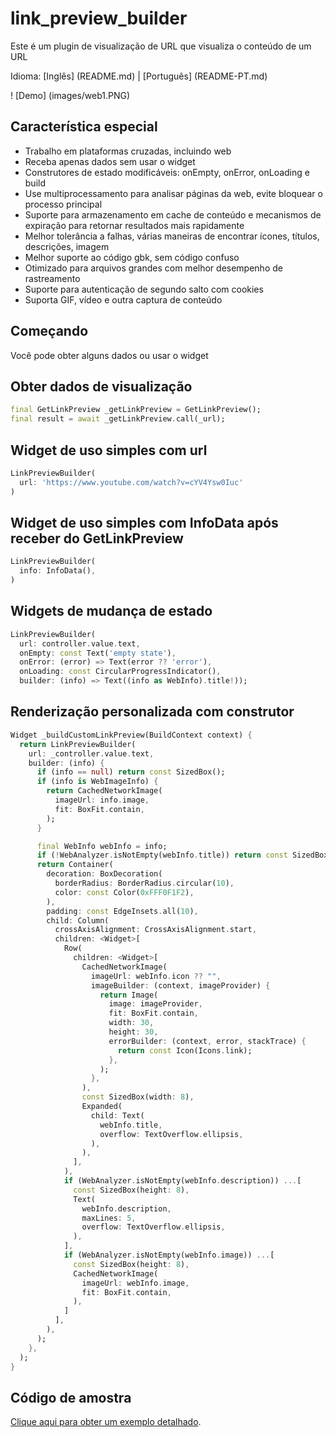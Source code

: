 # link_preview_builder

Este é um plugin de visualização de URL que visualiza o conteúdo de um URL

Idioma: [Inglês] (README.md) | [Português] (README-PT.md)

! [Demo] (images/web1.PNG)

## Característica especial

- Trabalho em plataformas cruzadas, incluindo web
- Receba apenas dados sem usar o widget
- Construtores de estado modificáveis: onEmpty, onError, onLoading e build
- Use multiprocessamento para analisar páginas da web, evite bloquear o processo principal
- Suporte para armazenamento em cache de conteúdo e mecanismos de expiração para retornar resultados mais rapidamente
- Melhor tolerância a falhas, várias maneiras de encontrar ícones, títulos, descrições, imagem
- Melhor suporte ao código gbk, sem código confuso
- Otimizado para arquivos grandes com melhor desempenho de rastreamento
- Suporte para autenticação de segundo salto com cookies
- Suporta GIF, vídeo e outra captura de conteúdo

## Começando

Você pode obter alguns dados ou usar o widget

## Obter dados de visualização

```dart
final GetLinkPreview _getLinkPreview = GetLinkPreview();
final result = await _getLinkPreview.call(_url);
```

## Widget de uso simples com url

```dart
LinkPreviewBuilder(
  url: 'https://www.youtube.com/watch?v=cYV4Ysw0Iuc'
)
```

## Widget de uso simples com InfoData após receber do GetLinkPreview

```dart
LinkPreviewBuilder(
  info: InfoData(),
)
```

## Widgets de mudança de estado

```dart
LinkPreviewBuilder(
  url: controller.value.text,
  onEmpty: const Text('empty state'),
  onError: (error) => Text(error ?? 'error'),
  onLoading: const CircularProgressIndicator(),
  builder: (info) => Text((info as WebInfo).title!));
```

## Renderização personalizada com construtor

```dart
Widget _buildCustomLinkPreview(BuildContext context) {
  return LinkPreviewBuilder(
    url: _controller.value.text,
    builder: (info) {
      if (info == null) return const SizedBox();
      if (info is WebImageInfo) {
        return CachedNetworkImage(
          imageUrl: info.image,
          fit: BoxFit.contain,
        );
      }

      final WebInfo webInfo = info;
      if (!WebAnalyzer.isNotEmpty(webInfo.title)) return const SizedBox();
      return Container(
        decoration: BoxDecoration(
          borderRadius: BorderRadius.circular(10),
          color: const Color(0xFFF0F1F2),
        ),
        padding: const EdgeInsets.all(10),
        child: Column(
          crossAxisAlignment: CrossAxisAlignment.start,
          children: <Widget>[
            Row(
              children: <Widget>[
                CachedNetworkImage(
                  imageUrl: webInfo.icon ?? "",
                  imageBuilder: (context, imageProvider) {
                    return Image(
                      image: imageProvider,
                      fit: BoxFit.contain,
                      width: 30,
                      height: 30,
                      errorBuilder: (context, error, stackTrace) {
                        return const Icon(Icons.link);
                      },
                    );
                  },
                ),
                const SizedBox(width: 8),
                Expanded(
                  child: Text(
                    webInfo.title,
                    overflow: TextOverflow.ellipsis,
                  ),
                ),
              ],
            ),
            if (WebAnalyzer.isNotEmpty(webInfo.description)) ...[
              const SizedBox(height: 8),
              Text(
                webInfo.description,
                maxLines: 5,
                overflow: TextOverflow.ellipsis,
              ),
            ],
            if (WebAnalyzer.isNotEmpty(webInfo.image)) ...[
              const SizedBox(height: 8),
              CachedNetworkImage(
                imageUrl: webInfo.image,
                fit: BoxFit.contain,
              ),
            ]
          ],
        ),
      );
    },
  );
}
```

## Código de amostra

[Clique aqui para obter um exemplo detalhado](exemplo/lib/main.dart). 